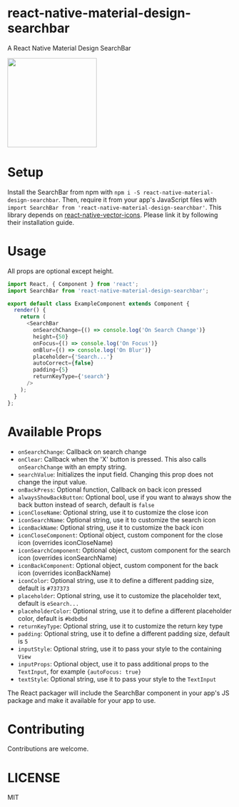 # react-native-material-design-searchbar
A React Native Material Design SearchBar

<img src='https://i1.wp.com/reactscript.com/wp-content/uploads/2016/12/React-Native-Material-Design-Searchbar-1.png' height='200'>


# Setup

Install the SearchBar from npm with `npm i -S react-native-material-design-searchbar`. Then, require it from your app's JavaScript files with `import SearchBar from 'react-native-material-design-searchbar'`.
This library depends on [react-native-vector-icons](https://github.com/oblador/react-native-vector-icons). Please link it by following their installation guide.

# Usage

All props are optional except height.

```js
import React, { Component } from 'react';
import SearchBar from 'react-native-material-design-searchbar';

export default class ExampleComponent extends Component {
  render() {
    return (
      <SearchBar
        onSearchChange={() => console.log('On Search Change')}
        height={50}
        onFocus={() => console.log('On Focus')}
        onBlur={() => console.log('On Blur')}
        placeholder={'Search...'}
        autoCorrect={false}
        padding={5}
        returnKeyType={'search'}
      />
    );
  }
};

```

# Available Props

- `onSearchChange`: Callback on search change
- `onClear`: Callback when the 'X' button is pressed. This also calls `onSearchChange` with an empty string.
- `searchValue`: Initializes the input field. Changing this prop does not change the input value.
- `onBackPress`: Optional function, Callback on back icon pressed
- `alwaysShowBackButton`: Optional bool, use if you want to always show the back button instead of search, default is `false`
- `iconCloseName`: Optional string, use it to customize the close icon
- `iconSearchName`: Optional string, use it to customize the search icon
- `iconBackName`: Optional string, use it to customize the back icon
- `iconCloseComponent`: Optional object, custom component for the close icon (overrides iconCloseName)
- `iconSearchComponent`: Optional object, custom component for the search icon (overrides iconSearchName)
- `iconBackComponent`: Optional object, custom component for the back icon (overrides iconBackName)
- `iconColor`: Optional string, use it to define a different padding size, default is `#737373`
- `placeholder`: Optional string, use it to customize the placeholder text, default is `eSearch...`
- `placeholderColor`: Optional string, use it to define a different placeholder color, default is `#bdbdbd`
- `returnKeyType`: Optional string, use it to customize the return key type
- `padding`: Optional string, use it to define a different padding size, default is `5`
- `inputStyle`: Optional string, use it to pass your style to the containing `View`
- `inputProps`: Optional object, use it to pass additional props to the `TextInput`, for example `{autoFocus: true}`
- `textStyle`: Optional string, use it to pass your style to the `TextInput`


The React packager will include the SearchBar component in your app's JS package and make it available for your app to use.


# Contributing

Contributions are welcome.

# LICENSE

MIT
